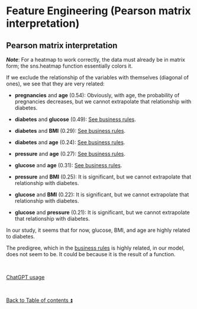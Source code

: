 # Feature Engineering (Pearson matrix interpretation)  

## Pearson matrix interpretation  

***Note***: For a heatmap to work correctly, the data must already be in matrix form; the sns.heatmap function essentially colors it.  

If we exclude the relationship of the variables with themselves (diagonal of ones), we see that they are very related:  

* **pregnancies** and **age** (0.54): Obviously, with age, the probability of pregnancies decreases, but we cannot extrapolate that relationship with diabetes.  

* **diabetes** and **glucose** (0.49): [See business rules](https://github.com/ddasilva64/DECTRE24001esp/tree/master/projects/docs/executive_summary_business_rules.md).

* **diabetes** and **BMI** (0.29): [See business rules](https://github.com/ddasilva64/DECTRE24001esp/tree/master/projects/docs/executive_summary_business_rules.md).  

* **diabetes** and **age** (0.24): [See business rules](https://github.com/ddasilva64/DECTRE24001esp/tree/master/projects/docs/executive_summary_business_rules.md).  

* **pressure** and **age** (0.27): [See business rules](https://github.com/ddasilva64/DECTRE24001esp/tree/master/projects/docs/executive_summary_business_rules.md).  

* **glucose** and **age** (0.31): [See business rules](https://github.com/ddasilva64/DECTRE24001esp/tree/master/projects/docs/executive_summary_business_rules.md).  

* **pressure** and **BMI** (0.25): It is significant, but we cannot extrapolate that relationship with diabetes.  

* **glucose** and **BMI** (0.22): It is significant, but we cannot extrapolate that relationship with diabetes.  

* **glucose** and **pressure** (0.21): It is significant, but we cannot extrapolate that relationship with diabetes.  

In our study, it seems that for now, glucose, BMI, and age are highly related to diabetes.  

The predigree, which in the [business rules](https://github.com/ddasilva64/DECTRE24001esp/tree/master/projects/docs/executive_summary_business_rules.md) is highly related, in our model, does not seem to be. It could be because it is the result of a function.  

<p><br></p> 

[ChatGPT usage](../CHATGPT_USAGE.md)  

<p><br></p>

[Back to Table of contents :arrow_double_up:](../README.md)